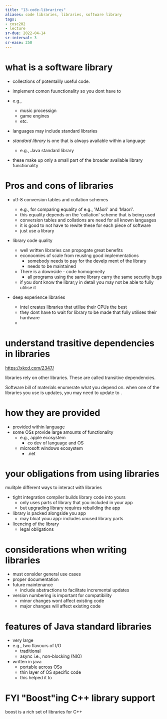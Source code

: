 ```yaml
---
title: "13-code-librarires"
aliases: code libraries, libraries, software library
tags: 
- cosc202
- lecture
sr-due: 2022-04-14
sr-interval: 3
sr-ease: 250
---
```


# what is a software library

- collections of potentailly useful code. 
- implement comon fuunctionality so you dont have to 
- e.g., 
	- music processign
	- game engines
	- etc.

- languages may include standard libraries
- *standard library* is one that is always available within a language
	- e.g., Java standard library
- these make up only a small part of the broader available library functionality


# Pros and cons of libraries

- utf-8 conversion tables and collation schemes
	- e.g., for comparing equality of e.g., 'Māori' and 'Maori'.
	- this equality depends on the 'collation' scheme that is being used
	- conversion tables and collations are need for all known languages
	- it is good to not have to rewite these for each piece of software
	- just use a library

- library code quality
	- well written libraries can propogate great benefits
	- econoomies of scale from reusilng good implementations
		- somebody needs to pay for the develp ment of the library
		- needs to be maintained
	- There is a downside -  code homogeneity
		- all programs using the same library carry the same security bugs
	- if you dont know the librar;y in detail you may not be able to fully utilise it

- deep experience libraries
	- intel creates libraries that utilise their CPUs the best
	- they dont have to wait for library to be made that fully utilises their hardware
	- 

# understand trasitive dependencies in libraries
https://xkcd.com/2347/

libraries rely on other libraries. These are called transitive dependencies. 

Software bill of materials enumerate what you depend on.
when one of the libraries you use is updates, you may need to update to .

# how they are provided
- provided within language
- some OSs provide large amounts of functionality
	- e.g., apple ecosystem
		- co dev of language and OS
	- microsoft windows ecosystem
		- .net

# your obligations from using libraries

mulitple different ways to interact with libraries
- tight integration compiler builds library code into yours
	- only uses parts of library that you included in your app
	- but upgrading library requires rebuilding the app
- library is packed alongside you app
	- may bloat youu app: includes unused library parts
- licencing of the library
	- legal obligations

# considerations when writing libraries
- must consider general use cases
- proper documentation
- future maintenance
	- include abstractions to facilitate incremental updates
- version numbering is important for compatibility
	- minor changes wont affect existing code
	- major changes will affect existing code

# features of Java standard libraries
- very large
- e.g., two flavours of I/O
	- traditional
	- async i.e., non-blocking (NIO)
- written in java
	- portable across OSs
	- thin layer of OS specific code
	- this helped it to 
	
# FYI "Boost"ing C++ library support

boost is a rich set of libraries for C++



